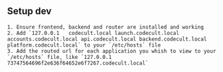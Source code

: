 Setup dev
---------

	1. Ensure frontend, backend and router are installed and working
	2. Add `127.0.0.1   codecult.local launch.codecult.local accounts.codecult.local api.codecult.local backend.codecult.local platform.codecult.local` to your `/etc/hosts` file
	3. Add the routed url for each application you whish to view to your `/etc/hosts` file, like `127.0.0.1   73747564696f2e636f64652e6f7267.codecult.local` 
